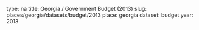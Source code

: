 type: na
title: Georgia / Government Budget (2013)
slug: places/georgia/datasets/budget/2013
place: georgia
dataset: budget
year: 2013
